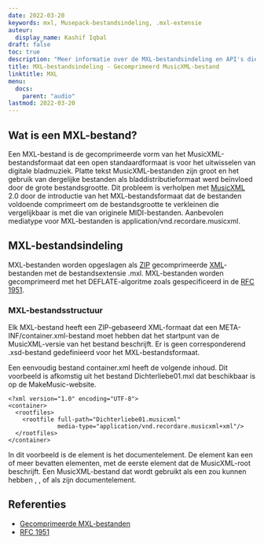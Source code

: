 ```yaml
---
date: 2022-03-20
keywords: mxl, Musepack-bestandsindeling, .mxl-extensie
auteur:
  display_name: Kashif Iqbal
draft: false
toc: true
description: "Meer informatie over de MXL-bestandsindeling en API's die MXL-bestanden kunnen maken en openen."
title: MXL-bestandsindeling - Gecomprimeerd MusicXML-bestand
linktitle: MXL
menu:
  docs:
    parent: "audio"
lastmod: 2022-03-20
---
```


## Wat is een MXL-bestand?

Een MXL-bestand is de gecomprimeerde vorm van het MusicXML-bestandsformaat dat een open standaardformaat is voor het uitwisselen van digitale bladmuziek. Platte tekst MusicXML-bestanden zijn groot en het gebruik van dergelijke bestanden als bladdistributieformaat werd beïnvloed door de grote bestandsgrootte. Dit probleem is verholpen met [MusicXML](https://www.musicxml.com/) 2.0 door de introductie van het MXL-bestandsformaat dat de bestanden voldoende comprimeert om de bestandsgrootte te verkleinen die vergelijkbaar is met die van originele MIDI-bestanden. Aanbevolen mediatype voor MXL-bestanden is application/vnd.recordare.musicxml.

## MXL-bestandsindeling

MXL-bestanden worden opgeslagen als [ZIP](/nl/compression/zip/) gecomprimeerde [XML](/nl/web/xml/)-bestanden met de bestandsextensie .mxl. MXL-bestanden worden gecomprimeerd met het DEFLATE-algoritme zoals gespecificeerd in de [RFC 1951](https://www.ietf.org/rfc/rfc1951.txt).

### MXL-bestandsstructuur

Elk MXL-bestand heeft een ZIP-gebaseerd XML-formaat dat een META-INF/container.xml-bestand moet hebben dat het startpunt van de MusicXML-versie van het bestand beschrijft. Er is geen corresponderend .xsd-bestand gedefinieerd voor het MXL-bestandsformaat.

Een eenvoudig bestand container.xml heeft de volgende inhoud. Dit voorbeeld is afkomstig uit het bestand Dichterliebe01.mxl dat beschikbaar is op de MakeMusic-website.

```
<?xml version="1.0" encoding="UTF-8">
<container>
  <rootfiles>
    <rootfile full-path="Dichterliebe01.musicxml"
              media-type="application/vnd.recordare.musicxml+xml"/>
  </rootfiles>
</container>
```
In dit voorbeeld is de<container> element is het documentelement. De<rootfiles> element kan een of meer bevatten<rootfile> elementen, met de eerste<rootfile> element dat de MusicXML-root beschrijft. Een MusicXML-bestand dat wordt gebruikt als een<rootfile> zou kunnen hebben<score-partwise> ,<score-timewise> , of<opus> als zijn documentelement.

## Referenties

* [Gecomprimeerde MXL-bestanden](https://www.w3.org/2021/06/musicxml40/tutorial/compressed-mxl-files/)
* [RFC 1951](https://www.ietf.org/rfc/rfc1951.txt)

